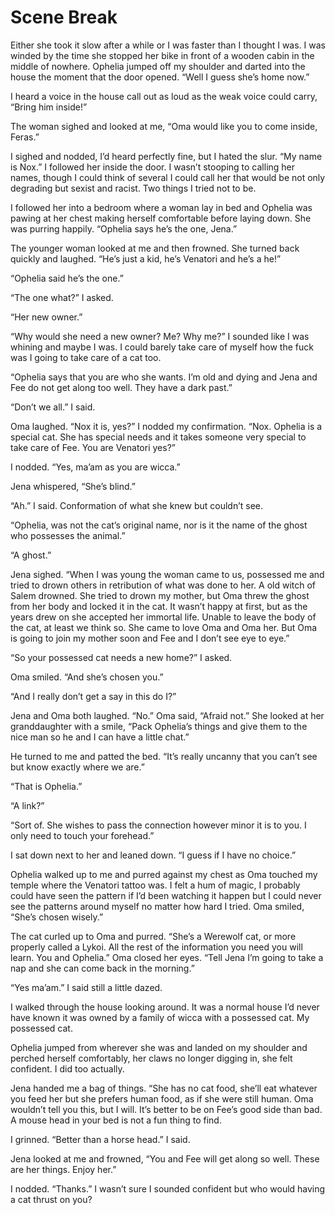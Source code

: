 #  Scene Break

Either she took it slow after a while or I was faster than I thought I was. I
was winded by the time she stopped her bike in front of a wooden cabin in the
middle of nowhere. Ophelia jumped off my shoulder and darted into the house the
moment that the door opened. “Well I guess she’s home now.”

I heard a voice in the house call out as loud as the weak voice could carry,
“Bring him inside!”

The woman sighed and looked at me, “Oma would like you to come inside, Feras.”

I sighed and nodded, I’d heard perfectly fine, but I hated the slur. “My name is
Nox.” I followed her inside the door. I wasn’t stooping to calling her names,
though I could think of several I could call her that would be not only
degrading but sexist and racist. Two things I tried not to be.

I followed her into a bedroom where a woman lay in bed and Ophelia was pawing at
her chest making herself comfortable before laying down. She was purring
happily. “Ophelia says he’s the one, Jena.”

The younger woman looked at me and then frowned. She turned back quickly and
laughed. “He’s just a kid, he’s Venatori and he’s a he!”

“Ophelia said he’s the one.”

“The one what?” I asked.

“Her new owner.”

“Why would she need a new owner? Me? Why me?” I sounded like I was whining and
maybe I was. I could barely take care of myself how the fuck was I going to take
care of a cat too.

“Ophelia says that you are who she wants. I’m old and dying and Jena and Fee do
not get along too well. They have a dark past.”

“Don’t we all.” I said.

Oma laughed. “Nox it is, yes?” I nodded my confirmation. “Nox. Ophelia is a
special cat. She has special needs and it takes someone very special to take
care of Fee. You are Venatori yes?”

I nodded. “Yes, ma’am as you are wicca.”

Jena whispered, “She’s blind.”

“Ah.” I said. Conformation of what she knew but couldn’t see.

“Ophelia, was not the cat’s original name, nor is it the name of the ghost who
possesses the animal.”

“A ghost.”

Jena sighed. “When I was young the woman came to us, possessed me and tried to
drown others in retribution of what was done to her. A old witch of Salem
drowned. She tried to drown my mother, but Oma threw the ghost from her body and
locked it in the cat. It wasn’t happy at first, but as the years drew on she
accepted her immortal life. Unable to leave the body of the cat, at least we
think so. She came to love Oma and Oma her. But Oma is going to join my mother
soon and Fee and I don’t see eye to eye.”

“So your possessed cat needs a new home?” I asked.

Oma smiled. “And she’s chosen you.”

“And I really don’t get a say in this do I?”

Jena and Oma both laughed. “No.” Oma said, “Afraid not.” She looked at her
granddaughter with a smile, “Pack Ophelia’s things and give them to the nice man
so he and I can have a little chat.”

He turned to me and patted the bed. “It’s really uncanny that you can’t see but
know exactly where we are.”

“That is Ophelia.”

“A link?”

“Sort of. She wishes to pass the connection however minor it is to you. I only
need to touch your forehead.”

I sat down next to her and leaned down. “I guess if I have no choice.”

Ophelia walked up to me and purred against my chest as Oma touched my temple
where the Venatori tattoo was. I felt a hum of magic, I probably could have seen
the pattern if I’d been watching it happen but I could never see the patterns
around myself no matter how hard I tried. Oma smiled, “She’s chosen wisely.”

The cat curled up to Oma and purred. “She’s a Werewolf cat, or more properly
called a Lykoi. All the rest of the information you need you will learn. You and
Ophelia.” Oma closed her eyes. “Tell Jena I’m going to take a nap and she can
come back in the morning.”

“Yes ma’am.” I said still a little dazed.

I walked through the house looking around. It was a normal house I’d never have
known it was owned by a family of wicca with a possessed cat. My possessed cat.

Ophelia jumped from wherever she was and landed on my shoulder and perched
herself comfortably, her claws no longer digging in, she felt confident. I did
too actually.

Jena handed me a bag of things. “She has no cat food, she’ll eat whatever you
feed her but she prefers human food, as if she were still human. Oma wouldn’t
tell you this, but I will. It’s better to be on Fee’s good side than bad. A
mouse head in your bed is not a fun thing to find.

I grinned. “Better than a horse head.” I said.

Jena looked at me and frowned, “You and Fee will get along so well. These are
her things. Enjoy her.”

I nodded. “Thanks.” I wasn’t sure I sounded confident but who would having a cat
thrust on you?


